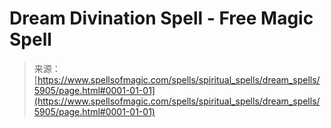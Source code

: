 <!--yml
category: 未分类
date: 2024-06-12 18:40:15
-->

# Dream Divination Spell - Free Magic Spell

> 来源：[https://www.spellsofmagic.com/spells/spiritual_spells/dream_spells/5905/page.html#0001-01-01](https://www.spellsofmagic.com/spells/spiritual_spells/dream_spells/5905/page.html#0001-01-01)